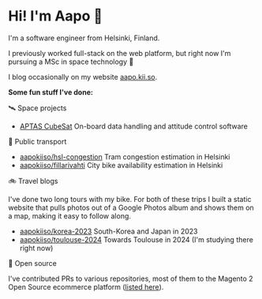 # Hi! I'm Aapo 👋

I'm a software engineer from Helsinki, Finland.

I previously worked full-stack on the web platform, but right now I'm pursuing a MSc in space technology 🚀

I blog occasionally on my website [aapo.kii.so](https://aapo.kii.so).

**Some fun stuff I've done:**

🛰️ Space projects
- [APTAS CubeSat](https://gironspace.org/projects/aptas/) On-board data handling and attitude control software

🚋 Public transport

- [aapokiiso/hsl-congestion](https://github.com/aapokiiso/hsl-congestion) Tram congestion estimation in Helsinki
- [aapokiiso/fillarivahti](https://github.com/aapokiiso/fillarivahti) City bike availability estimation in Helsinki

🚲 Travel blogs

I've done two long tours with my bike. For both of these trips I built a static website that pulls photos out of a Google Photos album and shows them on a map, making it easy to follow along.

- [aapokiiso/korea-2023](https://github.com/aapokiiso/korea-2023) South-Korea and Japan in 2023
- [aapokiiso/toulouse-2024](https://github.com/aapokiiso/toulouse-2024) Towards Toulouse in 2024 (I'm studying there right now)

🤝 Open source

I've contributed PRs to various repositories, most of them to the Magento 2 Open Source ecommerce platform ([listed here](https://github.com/magento/magento2/pulls?q=is%3Apr+author%3Aaapokiiso)).
